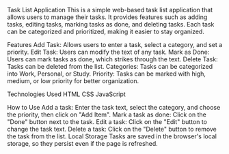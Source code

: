 Task List Application
This is a simple web-based task list application that allows users to manage their tasks. It provides features such as adding tasks, editing tasks, marking tasks as done, and deleting tasks. Each task can be categorized and prioritized, making it easier to stay organized.

Features
Add Task: Allows users to enter a task, select a category, and set a priority.
Edit Task: Users can modify the text of any task.
Mark as Done: Users can mark tasks as done, which strikes through the text.
Delete Task: Tasks can be deleted from the list.
Categories: Tasks can be categorized into Work, Personal, or Study.
Priority: Tasks can be marked with high, medium, or low priority for better organization.

Technologies Used
HTML
CSS
JavaScript

How to Use
Add a task: Enter the task text, select the category, and choose the priority, then click on "Add Item".
Mark a task as done: Click on the "Done" button next to the task.
Edit a task: Click on the "Edit" button to change the task text.
Delete a task: Click on the "Delete" button to remove the task from the list.
Local Storage
Tasks are saved in the browser's local storage, so they persist even if the page is refreshed.
